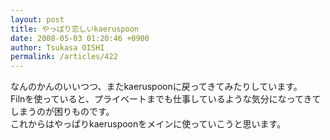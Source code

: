 ```yaml
---
layout: post
title: やっぱり恋しいkaeruspoon
date: 2008-05-03 01:20:46 +0900
author: Tsukasa OISHI
permalink: /articles/422
---
```



なんのかんのいいつつ、またkaeruspoonに戻ってきてみたりしています。  
Filnを使っていると、プライベートまでも仕事しているような気分になってきてしまうのが困りものです。  
これからはやっぱりkaeruspoonをメインに使っていこうと思います。  

